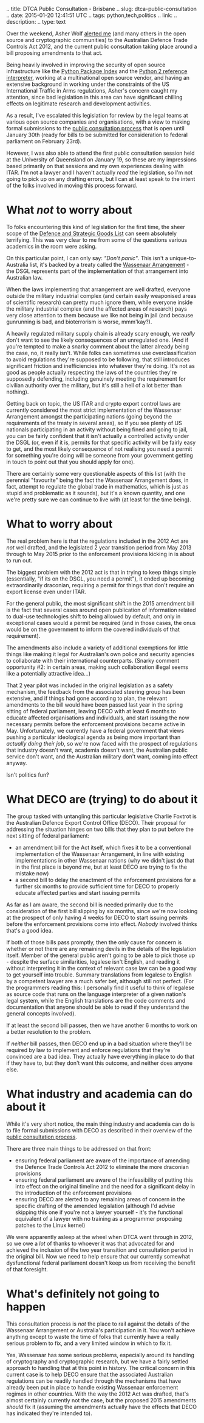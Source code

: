 .. title: DTCA Public Consultation - Brisbane
.. slug: dtca-public-consultation
.. date: 2015-01-20 12:41:51 UTC
.. tags: python,tech,politics
.. link: 
.. description: 
.. type: text

Over the weekend, Asher Wolf
[alerted me](https://twitter.com/Asher_Wolf/status/555909774596784129) (and
many others in the open source and cryptographic communities) to the
Australian Defence Trade Controls Act 2012, and the current public
consultation taking place around a bill proposing amendments to that act.

Being heavily involved in improving the security of open source
infrastructure like the [Python Package Index](https://pypi.python.org/)
and the
[Python 2 reference interpreter](https://www.python.org/dev/peps/pep-0466/),
working at a multinational open source vendor, and having an extensive
background in working under the constraints of the US International Traffic
in Arms regulations, Asher's concern caught my attention, since bad
legislation in this area can have significant chilling effects on legitimate
research and development activities.

As a result, I've escalated this legislation for review by the legal teams
at various open source companies and organisations, with a view to making
formal submissions to the
[public consultation process](http://www.defence.gov.au/deco/Consultation.asp)
that is open until January 30th (ready for bills to be submitted for
consideration to federal parliament on February 23rd).

However, I was also able to attend the first public consultation session
held at the University of Queensland on January 19, so these are my
impressions based primarily on that sessions and my own experiences dealing
with ITAR. I'm not a lawyer and I haven't actually *read* the legislation,
so I'm not going to pick up on any drafting errors, but I can at least speak
to the intent of the folks involved in moving this process forward.

What *not* to worry about
=========================

To folks encountering this kind of legislation for the first time, the
sheer scope of the
[Defence and Strategic Goods List](http://www.defence.gov.au/deco/DSGL.asp)
can seem absolutely terrifying. This was very clear to me from some of the
questions various academics in the room were asking.

On this particular point, I can only say: *"Don't panic"*. This isn't a
unique-to-Australia list, it's backed by a treaty called the
[Wassenaar Arrangement](http://www.wassenaar.org/) - the DSGL represents
part of the implementation of that arrangement into Australian law.

When the laws implementing that arrangement are well drafted, everyone outside
the military industrial complex (and certain easily weaponised areas of
scientific research) can pretty much ignore them, while everyone
inside the military industrial complex (and the affected areas of research)
pays very close attention to them because we like not being in jail (and
because gunrunning is bad, and bioterrorism is worse, mmm'kay?).

A heavily regulated military supply chain is already scary enough, we *really*
don't want to see the likely consequences of an unregulated one. (And if
you're tempted to make a snarky comment about the latter already being the
case, no, it really isn't. While folks can sometimes use overclassification
to avoid regulations they're supposed to be following, that still introduces
significant friction and inefficiencies into whatever they're doing. It's not
as good as people actually respecting the laws of the countries they're
supposedly defending, including genuinely meeting the requirement for
civilian authority over the military, but it's still a hell of a lot better
than nothing).

Getting back on topic, the US ITAR and crypto export control laws are
currently considered the most strict implementation of the Wassenaar
Arrangement amongst the participating nations (going beyond the requirements
of the treaty in several areas), so if you see plenty of US nationals
participating in an activity without being fined and going to jail, you can
be fairly confident that it isn't actually a controlled activity under the
DSGL (or, even if it is, permits for that specific activity will be fairly
easy to get, and the most likely consequence of not realising you need a
permit for something you're doing will be someone from your government
getting in touch to point out that you should apply for one).

There are certainly some very questionable aspects of this list (with the
perennial "favourite" being the fact the Wassenaar Arrangement does, in fact,
attempt to regulate the global trade in mathematics, which is just as stupid
and problematic as it sounds), but it's a known quantity, and one we're pretty
sure we can continue to live with (at least for the time being).

What to worry about
===================

The real problem here is that the regulations included in the 2012 Act are
*not* well drafted, and the legislated 2 year transition period from May 2013
through to May 2015 prior to the enforcement provisions kicking in is about
to run out.

The biggest problem with the 2012 act is that in trying to keep things simple
(essentially, "if its on the DSGL, you need a permit"), it ended up becoming
extraordinarily draconian, requiring a permit for things that don't require
an export license even under ITAR.

For the general public, the most significant shift in the 2015 amendment bill
is the fact that several cases around open publication of information related
to dual-use technologies shift to being allowed by default, and only in
exceptional cases would a permit be required (and in those cases, the onus
would be on the government to inform the covered individuals of that
requirement).

The amendments also include a variety of additional exemptions for little
things like making it legal for Australian's own police and security agencies
to collaborate with their international counterparts. (Snarky comment
opportunity #2: in certain areas, making such collaboration illegal seems
like a potentially attractive idea...)

That 2 year pilot was included in the original legislation as a safety
mechanism, the feedback from the associated steering group has been
extensive, and if things had gone according to plan, the relevant amendments
to the bill would have been passed last year in the spring sitting of federal
parliament, leaving DECO with at least 6 months to educate affected
organisations and individuals, and start issuing the now necessary permits
before the enforcement provisions became active in May. Unfortunately, we
currently have a federal government that views pushing a particular
ideological agenda as being more important than *actually doing their job*,
so we're now faced with the prospect of regulations that industry doesn't
want, academia doesn't want, the Australian public service don't want, and
the Australian military don't want, coming into effect anyway.

Isn't politics fun?

What DECO are (trying) to do about it
=====================================

The group tasked with untangling this particular legislative Charlie Foxtrot
is the Australian Defence Export Control Office (DECO). Their proposal for
addressing the situation hinges on two bills that they plan to put before
the next sitting of federal parliament:

* an amendment bill for the Act itself, which fixes it to be a conventional
  implementation of the Wassenaar Arrangement, in line with existing
  implementations in other Wassenaar nations (why we didn't just do that in
  the first place is beyond me, but at least DECO are trying to fix the
  mistake now)
* a second bill to delay the enactment of the enforcement provisions for
  a further six months to provide sufficient time for DECO to properly
  educate affected parties and start issuing permits

As far as I am aware, the second bill is needed primarily due to the
consideration of the first bill slipping by six months, since we're now
looking at the prospect of only having 4 weeks for DECO to start issuing
permits before the enforcement provisions come into effect. *Nobody* involved
thinks that's a good idea.

If both of those bills pass promptly, then the only cause for concern is
whether or not there are any remaining devils in the details of the
legislation itself. Member of the general public aren't going to be able to
pick those up - despite the surface similarities, legalese isn't English, and
reading it without interpreting it in the context of relevant case law can be
a good way to get yourself into trouble. Summary translations from legalese
to English by a competent lawyer are a much safer bet, although still not
perfect. (For the programmers reading this: I personally find it useful
to think of legalese as source code that runs on the language interpreter of
a given nation's legal system, while the English translations are the code
comments and documentation that anyone should be able to read if they
understand the general concepts involved).

If at least the second bill passes, then we have another 6 months to work on
a better resolution to the problem.

If *neither* bill passes, then DECO end up in a bad situation where they'll
be required by law to implement and enforce regulations that they're
convinced are a bad idea. They actually have everything in place to do that
if they have to, but they don't want this outcome, and neither does anyone
else.


What industry and academia can do about it
==========================================

While it's very short notice, the main thing industry and academia can do
is to file formal submissions with DECO as described in their overview of
the [public consultation process](http://www.defence.gov.au/deco/Consultation.asp).

There are three main things to be addressed on that front:

* ensuring federal parliament are aware of the importance of amending the
  Defence Trade Controls Act 2012 to eliminate the more draconian provisions
* ensuring federal parliament are aware of the infeasibility of putting this
  into effect on the original timeline and the need for a significant delay
  in the introduction of the enforcement provisions
* ensuring DECO are alerted to any remaining areas of concern in the
  specific drafting of the amended legislation (although I'd advise skipping
  this one if you're not a lawyer yourself - it's the functional equivalent
  of a lawyer with no training as a programmer proposing patches to the Linux
  kernel)

We were apparently asleep at the wheel when DTCA went through in 2012, so
we owe a *lot* of thanks to whoever it was that advocated for and achieved
the inclusion of the two year transition and consultation period in the
original bill. Now we need to help ensure that our currently somewhat
dysfunctional federal parliament doesn't keep us from receiving the benefit
of that foresight.


What's definitely not going to happen
=====================================

This consultation process is *not* the place to rail against the details of
the Wassenaar Arrangement or Australia's participation in it. You won't
achieve anything except to waste the time of folks that currently have a
really serious problem to fix, and a very limited window in which to fix it.

Yes, Wassenaar has some serious problems, especially around its handling
of cryptography and cryptographic research, but we have a fairly settled
approach to handling that at this point in history. The critical concern in
this current case is to help DECO ensure that the associated Australian
regulations can be readily handled through the mechanisms that have already
been put in place to handle existing Wassenaar enforcement regimes in other
countries. With the way the 2012 Act was drafted, that's almost certainly
currently not the case, but the proposed 2015 amendments *should* fix it
(assuming the amendments actually have the effects that DECO has indicated
they're intended to).
